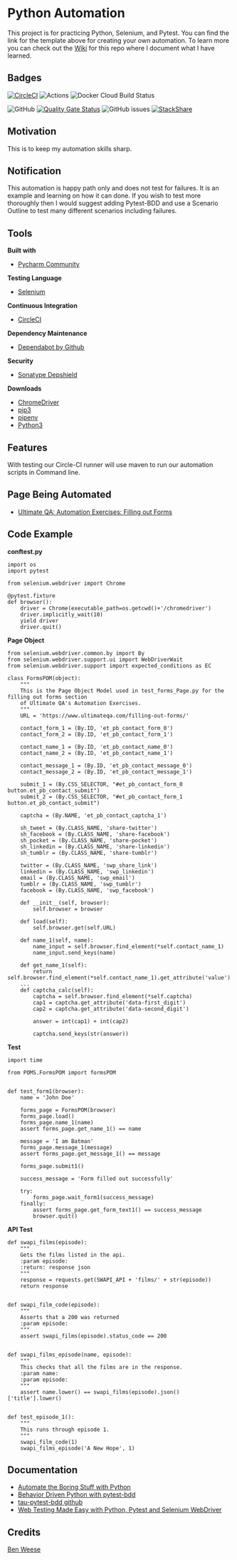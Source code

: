 # Python Automation
This project is for practicing Python, Selenium, and Pytest. You can find the link for the template above for creating your own automation. To learn more you can check out the [Wiki](https://github.com/benweese/Python-Automation/wiki) for this repo where I document what I have learned. 

## Badges
[![CircleCI](https://circleci.com/gh/benweese/Python-Automation/tree/master.svg?style=shield)](https://circleci.com/gh/benweese/Python-Automation/tree/master) ![Actions](https://github.com/benweese/Python-Automation/workflows/Python%20package/badge.svg) ![Docker Cloud Build Status](https://img.shields.io/docker/cloud/build/benweese/python-automation) 

![GitHub](https://img.shields.io/github/license/benweese/Python-Automation.svg) [![Quality Gate Status](https://sonarcloud.io/api/project_badges/measure?project=benweese_Python-Automation&metric=alert_status)](https://sonarcloud.io/dashboard?id=benweese_Python-Automation)  ![GitHub issues](https://img.shields.io/github/issues-raw/benweese/Python-Automation.svg) [![StackShare](http://img.shields.io/badge/tech-stack-0690fa.svg?style=flat)](https://stackshare.io/benweese/python-automation)

## Motivation
This is to keep my automation skills sharp.

## Notification
This automation is happy path only and does not test for failures. It is an example and learning on how it can done. If you wish to test more thoroughly then I would suggest adding Pytest-BDD and use a Scenario Outline to test many different scenarios including failures.

## Tools
<b>Built with</b>
- [Pycharm Community](https://www.jetbrains.com/pycharm/)

<b>Testing Language</b>
- [Selenium](https://www.seleniumhq.org/)

<b>Continuous Integration</b>
- [CircleCI](https://circleci.com/)

<b>Dependency Maintenance </b>
- [Dependabot by Github](https://dependabot.com/)

<b>Security</b>
- [Sonatype Depshield](https://www.sonatype.com/depshield)

<b>Downloads</b>
- [ChromeDriver](https://sites.google.com/a/chromium.org/chromedriver/downloads)
- [pip3](https://pip.pypa.io/en/stable/)
- [pipenv](https://docs.pipenv.org/en/latest/)
- [Python3](https://www.python.org/download/releases/3.0/)


## Features
With testing our Circle-CI runner will use maven to run our automation scripts in Command line.

## Page Being Automated
- [Ultimate QA: Automation Exercises: Filling out Forms](https://www.ultimateqa.com/filling-out-forms/)

## Code Example

<b>conftest.py</b>
```
import os
import pytest

from selenium.webdriver import Chrome

@pytest.fixture
def browser():
    driver = Chrome(executable_path=os.getcwd()+'/chromedriver')
    driver.implicitly_wait(10)
    yield driver
    driver.quit()
```

<b>Page Object</b>
```
from selenium.webdriver.common.by import By
from selenium.webdriver.support.ui import WebDriverWait
from selenium.webdriver.support import expected_conditions as EC

class FormsPOM(object):
    """
    This is the Page Object Model used in test_forms_Page.py for the filling out forms section
    of Ultimate QA's Automation Exercises.
    """
    URL = 'https://www.ultimateqa.com/filling-out-forms/'

    contact_form_1 = (By.ID, 'et_pb_contact_form_0')
    contact_form_2 = (By.ID, 'et_pb_contact_form_1')

    contact_name_1 = (By.ID, 'et_pb_contact_name_0')
    contact_name_2 = (By.ID, 'et_pb_contact_name_1')

    contact_message_1 = (By.ID, 'et_pb_contact_message_0')
    contact_message_2 = (By.ID, 'et_pb_contact_message_1')

    submit_1 = (By.CSS_SELECTOR, "#et_pb_contact_form_0 button.et_pb_contact_submit")
    submit_2 = (By.CSS_SELECTOR, "#et_pb_contact_form_1 button.et_pb_contact_submit")

    captcha = (By.NAME, 'et_pb_contact_captcha_1')

    sh_tweet = (By.CLASS_NAME, 'share-twitter')
    sh_facebook = (By.CLASS_NAME, 'share-facebook')
    sh_pocket = (By.CLASS_NAME, 'share-pocket')
    sh_linkedin = (By.CLASS_NAME, 'share-linkedin')
    sh_tumblr = (By.CLASS_NAME, 'share-tumblr')

    twitter = (By.CLASS_NAME, 'swp_share_link')
    linkedin = (By.CLASS_NAME, 'swp_linkedin')
    email = (By.CLASS_NAME, 'swp_email')
    tumblr = (By.CLASS_NAME, 'swp_tumblr')
    facebook = (By.CLASS_NAME, 'swp_facebook')

    def __init__(self, browser):
        self.browser = browser

    def load(self):
        self.browser.get(self.URL)

    def name_1(self, name):
        name_input = self.browser.find_element(*self.contact_name_1)
        name_input.send_keys(name)

    def get_name_1(self):
        return self.browser.find_element(*self.contact_name_1).get_attribute('value')
    ...
    def captcha_calc(self):
        captcha = self.browser.find_element(*self.captcha)
        cap1 = captcha.get_attribute('data-first_digit')
        cap2 = captcha.get_attribute('data-second_digit')

        answer = int(cap1) + int(cap2)

        captcha.send_keys(str(answer))
```
  
<b>Test</b>
```
import time

from POMS.FormsPOM import formsPOM


def test_form1(browser):
    name = 'John Doe'

    forms_page = FormsPOM(browser)
    forms_page.load()
    forms_page.name_1(name)
    assert forms_page.get_name_1() == name

    message = 'I am Batman'
    forms_page.message_1(message)
    assert forms_page.get_message_1() == message

    forms_page.submit1()

    success_message = 'Form filled out successfully'

    try:
        forms_page.wait_form1(success_message)
    finally:
        assert forms_page.get_form_text1() == success_message
        browser.quit()
```

<b>API Test</b>
```
def swapi_films(episode):
	"""
	Gets the films listed in the api.
	:param episode:
	:return: response json
	"""
	response = requests.get(SWAPI_API + 'films/' + str(episode))
	return response


def swapi_film_code(episode):
	"""
	Asserts that a 200 was returned
	:param episode:
	"""
	assert swapi_films(episode).status_code == 200


def swapi_films_episode(name, episode):
	"""
	This checks that all the films are in the response.
	:param name:
	:param episode:
	"""
	assert name.lower() == swapi_films(episode).json()['title'].lower()


def test_episode_1():
	"""
	This runs through episode 1.
	"""
	swapi_film_code(1)
	swapi_films_episode('A New Hope', 1)
```

## Documentation
- [Automate the Boring Stuff with Python](https://automatetheboringstuff.com/chapter11/)
- [Behavior Driven Python with pytest-bdd](https://testautomationu.applitools.com/behavior-driven-python-with-pytest-bdd/)
- [tau-pytest-bdd github](https://github.com/AndyLPK247/tau-pytest-bdd)
- [Web	Testing Made Easy with Python, Pytest and Selenium WebDriver](https://blog.testproject.io/2019/07/16/open-source-test-automation-python-pytest-selenium-webdriver/)

## Credits
[Ben Weese](https://benweese.dev)
